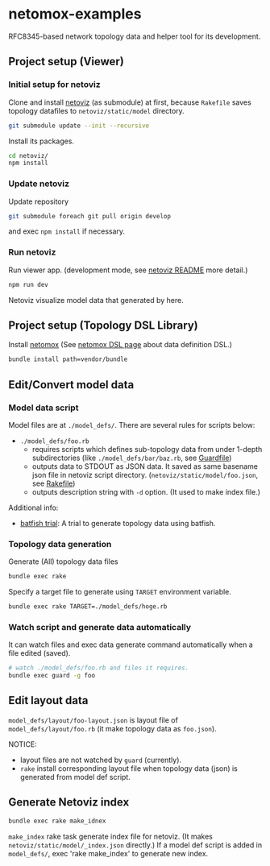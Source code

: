 # netomox-examples

RFC8345-based network topology data and helper tool for its development.

## Project setup (Viewer)

### Initial setup for netoviz

Clone and install [netoviz](https://github.com/corestate55/netoviz) (as submodule) at first,
because `Rakefile` saves topology datafiles to `netoviz/static/model` directory.

```bash
git submodule update --init --recursive
```

Install its packages.

```bash
cd netoviz/
npm install
```

### Update netoviz

Update repository
```bash
git submodule foreach git pull origin develop
```

and exec `npm install` if necessary.

### Run netoviz

Run viewer app.
(development mode, see [netoviz README](https://github.com/corestate55/netoviz) more detail.)

```bash
npm run dev
```

Netoviz visualize model data that generated by here.

## Project setup (Topology DSL Library)

Install [netomox](https://github.com/corestate55/netomox)
(See [netomox DSL page](https://github.com/corestate55/netomox/blob/develop/dsl.md) about data definition DSL.)

```bash
bundle install path=vendor/bundle
```

## Edit/Convert model data

### Model data script

Model files are at `./model_defs/`. 
There are several rules for scripts below:

* `./model_defs/foo.rb`
  * requires scripts which defines sub-topology data from under 1-depth subdirectories
    (like `./model_defs/bar/baz.rb`, see [Guardfile](./Guardfile))
  * outputs data to STDOUT as JSON data.
    It saved as same basename json file in netoviz script directory.
    (`netoviz/static/model/foo.json`, see [Rakefile](./Rakefile))
  * outputs description string with `-d` option. (It used to make index file.)

Additional info:

* [batfish trial](./model_defs/bf_trial.md): A trial to generate topology data using batfish.

### Topology data generation

Generate (All) topology data files

```bash
bundle exec rake
```

Specify a target file to generate using `TARGET` environment variable.

```bash
bundle exec rake TARGET=./model_defs/hoge.rb
```

### Watch script and generate data automatically

It can watch files and exec data generate command automatically when a file edited (saved).

```bash
# watch ./model_defs/foo.rb and files it requires.
bundle exec guard -g foo
```

## Edit layout data
`model_defs/layout/foo-layout.json` is layout file of `model_defs/layout/foo.rb`
(it make topology data as `foo.json`).

NOTICE:
* layout files are not watched by `guard` (currently).
* `rake` install corresponding layout file when topology data (json) is generated from model def script.

## Generate Netoviz index
```bash
bundle exec rake make_idnex
```
`make_index` rake task generate index file for netoviz. (It makes `netoviz/static/model/_index.json` directly.)
If a model def script is added in `model_defs/`, exec 'rake make_index' to generate new index.
